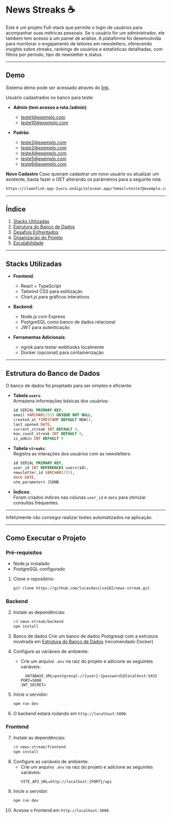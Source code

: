 # **News Streaks ☕**

Este é um projeto Full-stack que permite o login de usuários para acompanhar suas métricas pessoais.
Se o usuário for um administrador, ele também tem acesso a um painel de análise. A plataforma foi
desenvolvida para monitorar o engajamento de leitores em newsletters, oferecendo insights sobre
streaks, rankings de usuários e estatísticas detalhadas, com filtros por período, tipo de newsletter
e status.

---

## **Demo**

Sistema demo pode ser acessado através do [link](https://streaks-news.vercel.app/).

Usuário cadastrados no banco para teste:

- **Admin (tem acesso a rota /admin)**:

  - teste1@exemplo.com
  - teste10@exemplo.com

- **Padrão**:
  - teste2@exemplo.com
  - teste2@exemplo.com
  - teste4@exemplo.com
  - teste5@exemplo.com
  - teste6@exemplo.com

**Novo Cadastro** Caso queiram cadastrar um novo usuário ou atualizar um existente, basta fazer o
GET alterando os parâmetros para a seguinte rota:

```bash
https://clownfish-app-2uxru.ondigitalocean.app/?email=teste7@exemplo.com&id=post_2025-02-22&utm_source=&utm_medium=&utm_campaign=&utm_channel=
```

---

## **Índice**

1. [Stacks Utilizadas](#stacks-utilizadas)
2. [Estrutura do Banco de Dados](#estrutura-do-banco-de-dados)
3. [Desafios Enfrentados](#desafios-enfrentados)
4. [Organização do Projeto](#organização-do-projeto)
5. [Escalabilidade](#escalabilidade)

---

## **Stacks Utilizadas**

- **Frontend**:

  - React + TypeScript
  - Tailwind CSS para estilização
  - Chart.js para gráficos interativos

- **Backend**:

  - Node.js com Express
  - PostgreSQL como banco de dados relacional
  - JWT para autenticação

- **Ferramentas Adicionais**:
  - ngrok para testar webhooks localmente
  - Docker (opcional) para containerização

---

## **Estrutura do Banco de Dados**

O banco de dados foi projetado para ser simples e eficiente:

- **Tabela `users`**:  
  Armazena informações básicas dos usuários:

  ```sql
  id SERIAL PRIMARY KEY,
  email VARCHAR(255) UNIQUE NOT NULL,
  created_at TIMESTAMP DEFAULT NOW(),
  last_opened DATE,
  current_streak INT DEFAULT 0,
  max_count_streak INT DEFAULT 0,
  is_admin INT DEFAULT 0
  ```

- **Tabela `streaks`**:  
  Registra as interações dos usuários com as newsletters:

  ```sql
  id SERIAL PRIMARY KEY,
  user_id INT REFERENCES users(id),
  newsletter_id VARCHAR(255),
  date DATE,
  utm_parameters JSONB
  ```

- **Índices**:  
  Foram criados índices nas colunas `user_id` e `date` para otimizar consultas frequentes.

---

Infelizmente não consegui realizar testes automatizados na aplicação.

---

## **Como Executar o Projeto**

### **Pré-requisitos**

- Node.js instalado
- PostgreSQL configurado

1. Clone o repositório:
   ```bash
   git clone https://github.com/lucasdasilva182/news-streak.git
   ```

### **Backend**

2. Instale as dependências:
   ```bash
   cd news-streak/backend
   npm install
   ```
3. Banco de dados Crie um banco de dados Postgresql com a estrutura mostrada em
   [Estrutura do Banco de Dados](#estrutura-do-banco-de-dados) (recomendado Docker)

4. Configure as variáveis de ambiente:
   - Crie um arquivo `.env` na raiz do projeto e adicione as seguintes variáveis:
     ```
       DATABASE_URL=postgresql://{user}:{password}@localhost:5432
     PORT=5000
     JWT_SECRET=
     ```
5. Inicie o servidor:
   ```bash
   npm run dev
   ```
6. O backend estará rodando em `http://localhost:5000`.

### **Frontend**

7. Instale as dependências:
   ```bash
   cd news-streak/frontend
   npm install
   ```
8. Configure as variáveis de ambiente:
   - Crie um arquivo `.env` na raiz do projeto e adicione as seguintes variáveis:
     ```
     VITE_API_URL=http://localhost:{PORT}/api
     ```
9. Inicie o servidor:
   ```bash
   npm run dev
   ```
10. Acesse o frontend em `http://localhost:3000`.
